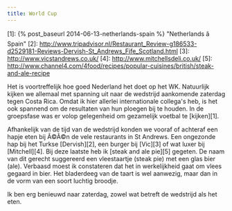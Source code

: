 ```yaml
---
title: World Cup
---
```

[1]: {% post_baseurl 2014-06-13-netherlands-spain %} "Netherlands â Spain"
[2]: http://www.tripadvisor.nl/Restaurant_Review-g186533-d2529181-Reviews-Dervish-St_Andrews_Fife_Scotland.html
[3]: http://www.vicstandrews.co.uk/
[4]: http://www.mitchellsdeli.co.uk/
[5]: http://www.channel4.com/4food/recipes/popular-cuisines/british/steak-and-ale-recipe

Het is voortreffelijk hoe goed Nederland het doet op het WK. Natuurlijk kijken we allemaal met spanning uit naar de wedstrijd aankomende zaterdag tegen Costa Rica. Omdat ik hier allerlei internationale collega's heb, is het ook spannend om de resultaten van hun ploegen bij te houden. In de groepsfase was er volop gelegenheid om gezamelijk voetbal te [kijken][1].

Afhankelijk van de tijd van de wedstrijd konden we vooraf of achteraf een hapje eten bij Ã©Ã©n de vele restaurants in St Andrews. Een ongezonde hap bij het Turkse [Dervish][2], een burger bij [Vic][3] of wat luxer bij [Mitchell][4]. Bij deze laatste heb ik [steak and ale pie][5] gegeten. De naam van dit gerecht suggereerd een vleestaartje (steak pie) met een glas bier (ale). Verbaasd moest ik constateren dat het in werkelijkheid gaat om vlees gegaard in bier. Het bladerdeeg van de taart is wel aanwezig, maar dan in de vorm van een soort luchtig broodje.

Ik ben erg benieuwd naar zaterdag, zowel wat betreft de wedstrijd als het eten.
